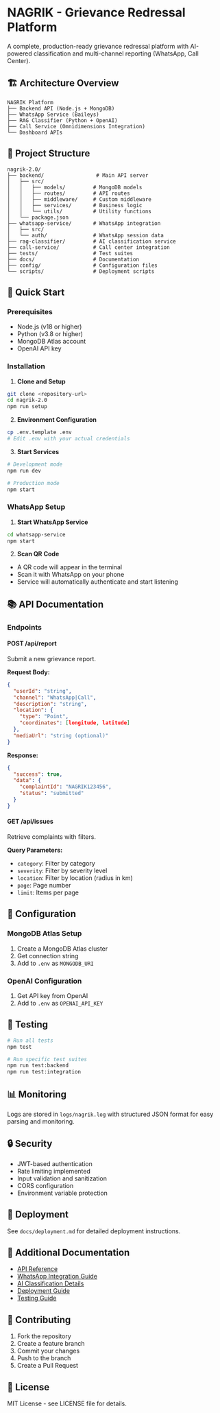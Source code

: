 # NAGRIK - Grievance Redressal Platform

A complete, production-ready grievance redressal platform with AI-powered classification and multi-channel reporting (WhatsApp, Call Center).

## 🏗️ Architecture Overview

```
NAGRIK Platform
├── Backend API (Node.js + MongoDB)
├── WhatsApp Service (Baileys)
├── RAG Classifier (Python + OpenAI)
├── Call Service (Omnidimensions Integration)
└── Dashboard APIs
```

## 📁 Project Structure

```
nagrik-2.0/
├── backend/                 # Main API server
│   ├── src/
│   │   ├── models/         # MongoDB models
│   │   ├── routes/         # API routes
│   │   ├── middleware/     # Custom middleware
│   │   ├── services/       # Business logic
│   │   └── utils/          # Utility functions
│   └── package.json
├── whatsapp-service/       # WhatsApp integration
│   ├── src/
│   └── auth/               # WhatsApp session data
├── rag-classifier/         # AI classification service
├── call-service/           # Call center integration
├── tests/                  # Test suites
├── docs/                   # Documentation
├── config/                 # Configuration files
└── scripts/                # Deployment scripts
```

## 🚀 Quick Start

### Prerequisites
- Node.js (v18 or higher)
- Python (v3.8 or higher)
- MongoDB Atlas account
- OpenAI API key

### Installation

1. **Clone and Setup**
```bash
git clone <repository-url>
cd nagrik-2.0
npm run setup
```

2. **Environment Configuration**
```bash
cp .env.template .env
# Edit .env with your actual credentials
```

3. **Start Services**
```bash
# Development mode
npm run dev

# Production mode
npm start
```

### WhatsApp Setup

1. **Start WhatsApp Service**
```bash
cd whatsapp-service
npm start
```

2. **Scan QR Code**
- A QR code will appear in the terminal
- Scan it with WhatsApp on your phone
- Service will automatically authenticate and start listening

## 📚 API Documentation

### Endpoints

#### POST /api/report
Submit a new grievance report.

**Request Body:**
```json
{
  "userId": "string",
  "channel": "WhatsApp|Call",
  "description": "string",
  "location": {
    "type": "Point",
    "coordinates": [longitude, latitude]
  },
  "mediaUrl": "string (optional)"
}
```

**Response:**
```json
{
  "success": true,
  "data": {
    "complaintId": "NAGRIK123456",
    "status": "submitted"
  }
}
```

#### GET /api/issues
Retrieve complaints with filters.

**Query Parameters:**
- `category`: Filter by category
- `severity`: Filter by severity level
- `location`: Filter by location (radius in km)
- `page`: Page number
- `limit`: Items per page

## 🔧 Configuration

### MongoDB Atlas Setup

1. Create a MongoDB Atlas cluster
2. Get connection string
3. Add to `.env` as `MONGODB_URI`

### OpenAI Configuration

1. Get API key from OpenAI
2. Add to `.env` as `OPENAI_API_KEY`

## 🧪 Testing

```bash
# Run all tests
npm test

# Run specific test suites
npm run test:backend
npm run test:integration
```

## 📊 Monitoring

Logs are stored in `logs/nagrik.log` with structured JSON format for easy parsing and monitoring.

## 🔒 Security

- JWT-based authentication
- Rate limiting implemented
- Input validation and sanitization
- CORS configuration
- Environment variable protection

## 🚀 Deployment

See `docs/deployment.md` for detailed deployment instructions.

## 📖 Additional Documentation

- [API Reference](docs/api-reference.md)
- [WhatsApp Integration Guide](docs/whatsapp-guide.md)
- [AI Classification Details](docs/ai-classification.md)
- [Deployment Guide](docs/deployment.md)
- [Testing Guide](docs/testing.md)

## 🤝 Contributing

1. Fork the repository
2. Create a feature branch
3. Commit your changes
4. Push to the branch
5. Create a Pull Request

## 📄 License

MIT License - see LICENSE file for details.
